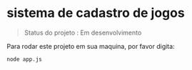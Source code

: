 <h1> sistema de cadastro de jogos </h1>

> Status do projeto : Em desenvolvimento

Para rodar este projeto em sua maquina, por favor digita:

```
node app.js
```
